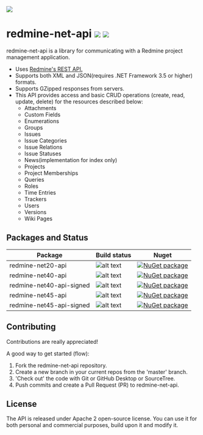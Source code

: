 ![](https://github.com/zapadi/redmine-net-api/blob/master/logo.png)
# redmine-net-api ![](https://img.shields.io/nuget/dt/redmine-api.svg) ![](https://img.shields.io/nuget/dt/redmine-api-signed.svg)

redmine-net-api is a library for communicating with a Redmine project management application.

* Uses [Redmine's REST API.](http://www.redmine.org/projects/redmine/wiki/Rest_api/)
* Supports both XML and JSON(requires .NET Framework 3.5 or higher) formats.
* Supports GZipped responses from servers.
* This API provides access and basic CRUD operations (create, read, update, delete) for the resources described below:
  * Attachments
  * Custom Fields
  * Enumerations  
  * Groups
  * Issues  
  * Issue Categories
  * Issue Relations
  * Issue Statuses
  * News(implementation for index only)
  * Projects
  * Project Memberships
  * Queries  
  * Roles
  * Time Entries
  * Trackers
  * Users
  * Versions
  * Wiki Pages

## Packages and Status

Package | Build status | Nuget
-------- | ------------ | -------
redmine-net20-api | ![alt text](https://ci.appveyor.com/api/projects/status/github/zapadi/redmine-net-api?branch=master&svg=true) | [![NuGet package](https://img.shields.io/nuget/v/redmine-api.svg)](https://www.nuget.org/packages/redmine-api.Web)  
redmine-net40-api | ![alt text](https://ci.appveyor.com/api/projects/status/github/zapadi/redmine-net-api?branch=master&svg=true) | [![NuGet package](https://img.shields.io/nuget/v/redmine-api.svg)](https://www.nuget.org/packages/redmine-api.Web)
redmine-net40-api-signed | ![alt text](https://ci.appveyor.com/api/projects/status/github/zapadi/redmine-net-api?branch=master&svg=true) | [![NuGet package](https://img.shields.io/nuget/v/redmine-api.svg)](https://www.nuget.org/packages/redmine-api.Web)
redmine-net45-api | ![alt text](https://ci.appveyor.com/api/projects/status/github/zapadi/redmine-net-api?branch=master&svg=true) | [![NuGet package](https://img.shields.io/nuget/v/redmine-api.svg)](https://www.nuget.org/packages/redmine-api.Web)
redmine-net45-api-signed | ![alt text](https://ci.appveyor.com/api/projects/status/github/zapadi/redmine-net-api?branch=master&svg=true) | [![NuGet package](https://img.shields.io/nuget/v/redmine-api.svg)](https://www.nuget.org/packages/redmine-api.Web)

## Contributing ##
Contributions are really appreciated!

A good way to get started (flow):

1. Fork the redmine-net-api repository.
2. Create a new branch in your current repos from the 'master' branch.
3. 'Check out' the code with Git or GitHub Desktop or SourceTree.
4. Push commits and create a Pull Request (PR) to redmine-net-api.

## License ##
The API is released under Apache 2 open-source license. You can use it for both personal and commercial purposes, build upon it and modify it.



